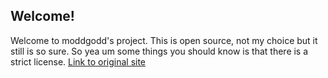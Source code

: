 ## Welcome!
Welcome to moddgodd's project. This is open source, not my choice but it still is so sure. So yea
um some things you should know is that there is a strict license.
[Link to original site](https://moddgodd.github.io)
